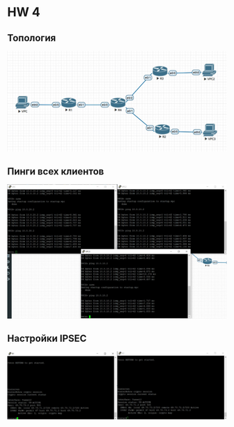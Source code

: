 # HW 4

## Топология

![image info](t4.jpeg)


## Пинги всех клиентов

![image info](ping4.jpeg)

## Настройки IPSEC

![image info](crypto.jpeg)

